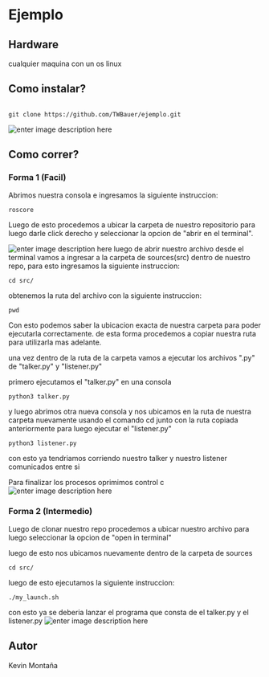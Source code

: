 # Ejemplo

## Hardware

cualquier maquina con un os linux

## Como instalar?

```console

git clone https://github.com/TWBauer/ejemplo.git

```
![enter image description here](https://ualmtorres.github.io/cursogitstic/tutorial/images/clone.png)
## Como correr?

  

### Forma 1 (Facil)

 
Abrimos nuestra consola e ingresamos la siguiente instruccion:
```console
roscore
```
Luego de esto procedemos a ubicar la carpeta de nuestro repositorio para luego darle click derecho y seleccionar la opcion de "abrir en el terminal".

![enter image description here](https://www.howtogeek.com/wp-content/uploads/2014/07/04_selecting_open_as_terminal.png?trim=1,1&bg-color=000&pad=1,1)
luego de abrir nuestro archivo desde el terminal vamos a ingresar a la carpeta de sources(src) dentro de nuestro repo, para esto ingresamos la siguiente instruccion:

```console
cd src/
```
obtenemos la ruta del archivo con la siguiente instruccion:
```console
pwd
```
Con esto podemos saber la ubicacion exacta de nuestra carpeta para poder ejecutarla correctamente. de esta forma procedemos a copiar nuestra ruta para utilizarla mas adelante.



una vez dentro de la ruta de la carpeta vamos a ejecutar los archivos ".py" de "talker.py" y "listener.py"

primero ejecutamos el "talker.py" en una consola 

```console
python3 talker.py
```
y luego abrimos otra nueva consola y nos ubicamos en la ruta de nuestra carpeta nuevamente  usando el comando cd junto con la ruta copiada anteriormente para luego ejecutar el "listener.py"

```console
python3 listener.py
```
con esto ya tendriamos corriendo nuestro talker y nuestro listener comunicados entre si

Para finalizar los procesos oprimimos control c![enter image description here](https://static3.depositphotos.com/1004870/190/i/600/depositphotos_1902752-stock-photo-control-c.jpg)  
  
### Forma 2 (Intermedio)

Luego de clonar nuestro repo procedemos a ubicar nuestro archivo para luego seleccionar la opcion de "open in terminal"

luego de esto nos ubicamos nuevamente dentro de la carpeta de sources
```console
cd src/
```
luego de esto ejecutamos la siguiente instruccion:
```console
./my_launch.sh
```
con esto ya se deberia lanzar el programa que consta de el talker.py y el listener.py
![enter image description here](https://educacion30.b-cdn.net/wp-content/uploads/2019/06/homer.gif)

## Autor

  

Kevin Montaña